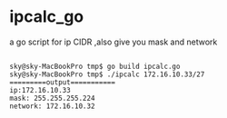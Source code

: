 ipcalc_go
=========

a go script for ip CIDR ,also give you mask and network

<pre>
<code>
sky@sky-MacBookPro tmp$ go build ipcalc.go 
sky@sky-MacBookPro tmp$ ./ipcalc 172.16.10.33/27
=========output===========
ip:172.16.10.33
mask: 255.255.255.224
network: 172.16.10.32
</code>
</pre>
